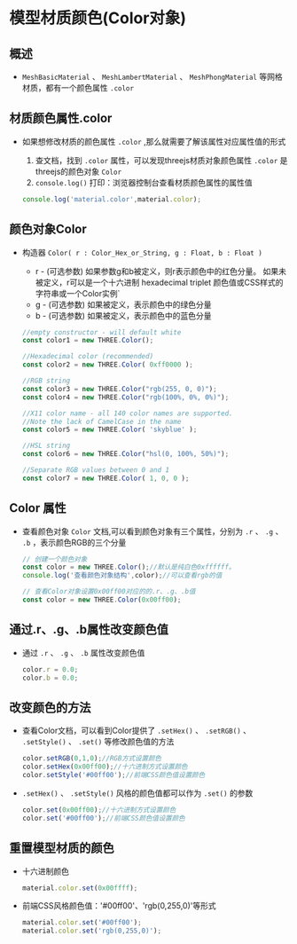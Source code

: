 # 模型材质颜色(Color对象)

## 概述

+ `MeshBasicMaterial` 、 `MeshLambertMaterial` 、 `MeshPhongMaterial` 等网格材质，都有一个颜色属性 `.color`

## 材质颜色属性.color

+ 如果想修改材质的颜色属性 `.color` ,那么就需要了解该属性对应属性值的形式

  1. 查文档，找到 `.color` 属性，可以发现threejs材质对象颜色属性 `.color` 是threejs的颜色对象 `Color`
  2. `console.log()` 打印：浏览器控制台查看材质颜色属性的属性值

  ```js
  console.log('material.color',material.color);
  ```

## 颜色对象Color

+ 构造器 `Color( r : Color_Hex_or_String, g : Float, b : Float )`

  + r - (可选参数) 如果参数g和b被定义，则r表示颜色中的红色分量。 如果未被定义，r可以是一个十六进制 hexadecimal triplet 颜色值或CSS样式的字符串或一个Color实例`
  + g - (可选参数) 如果被定义，表示颜色中的绿色分量
  + b - (可选参数) 如果被定义，表示颜色中的蓝色分量

  ```js
  //empty constructor - will default white
  const color1 = new THREE.Color();

  //Hexadecimal color (recommended)
  const color2 = new THREE.Color( 0xff0000 );

  //RGB string
  const color3 = new THREE.Color("rgb(255, 0, 0)");
  const color4 = new THREE.Color("rgb(100%, 0%, 0%)");

  //X11 color name - all 140 color names are supported.
  //Note the lack of CamelCase in the name
  const color5 = new THREE.Color( 'skyblue' );

  //HSL string
  const color6 = new THREE.Color("hsl(0, 100%, 50%)");

  //Separate RGB values between 0 and 1
  const color7 = new THREE.Color( 1, 0, 0 );
  ```

## Color 属性

+ 查看颜色对象 `Color` 文档,可以看到颜色对象有三个属性，分别为 `.r` 、 `.g` 、 `.b` ，表示颜色RGB的三个分量

  ```js
  // 创建一个颜色对象
  const color = new THREE.Color();//默认是纯白色0xffffff。
  console.log('查看颜色对象结构',color);//可以查看rgb的值
  ```

  ```js
  // 查看Color对象设置0x00ff00对应的的.r、.g、.b值
  const color = new THREE.Color(0x00ff00);
  ```

## 通过.r、.g、.b属性改变颜色值

+ 通过 `.r` 、 `.g` 、 `.b` 属性改变颜色值

  ```js
  color.r = 0.0;
  color.b = 0.0;
  ```

## 改变颜色的方法

+ 查看Color文档，可以看到Color提供了 `.setHex()` 、 `.setRGB()` 、 `.setStyle()` 、 `.set()` 等修改颜色值的方法

  ```js
  color.setRGB(0,1,0);//RGB方式设置颜色
  color.setHex(0x00ff00);//十六进制方式设置颜色
  color.setStyle('#00ff00');//前端CSS颜色值设置颜色
  ```

+ `.setHex()` 、 `.setStyle()` 风格的颜色值都可以作为 `.set()` 的参数

  ```js
  color.set(0x00ff00);//十六进制方式设置颜色
  color.set('#00ff00');//前端CSS颜色值设置颜色
  ```

## 重置模型材质的颜色

+ 十六进制颜色

  ```js
  material.color.set(0x00ffff);
  ```

+ 前端CSS风格颜色值：'#00ff00'、'rgb(0,255,0)'等形式

  ```js
  material.color.set('#00ff00');
  material.color.set('rgb(0,255,0)');
  ```
